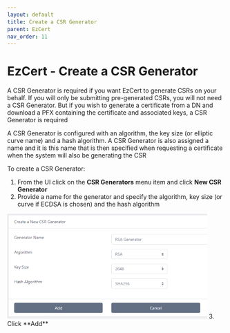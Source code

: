 ```yaml
---
layout: default
title: Create a CSR Generator
parent: EzCert
nav_order: 11
---
```


# EzCert - Create a CSR Generator

A CSR Generator is required if you want EzCert to generate CSRs on your behalf. If you will only be submitting pre-generated CSRs, you will not need a CSR Generator.  But if you wish to generate a certificate from a DN and download a PFX containing the certificate and associated keys, a CSR Generator is required  

A CSR Generator is configured with an algorithm, the key size (or elliptic curve name) and a hash algorithm. A CSR Generator is also assigned a name and it is this name that is then specified when requesting a certificate when the system will also be generating the CSR  

To create a CSR Generator:

1. From the UI click on the **CSR Generators** menu item and click **New CSR Generator**  
2. Provide a name for the generator and specify the algorithm, key size (or curve if ECDSA is chosen) and the hash algorithm  
<img src=".\images\csr_generator.png" alt="image-20210116150109796" style="zoom:67%;" />   
3. Click **Add**





